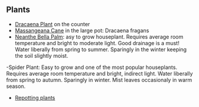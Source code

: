 ## Plants 

- [Dracaena Plant](https://www.greenandvibrant.com/dracaena-corn-plant) on the counter
- [Massangeana Cane](https://www.mygardenlife.com/plant-library/2389/dracaena/fragrans/massangeana) in the large pot: Dracaena fragans
- [Neanthe Bella Palm](https://greeneryunlimited.co/pages/neanthe-bella-palm-care): asy to grow houseplant.  Requires average room temperature and bright to moderate light.  Good drainage is a must!  Water liberally from spring to summer.  Sparingly in the winter keeping the soil slightly moist.  

-Spider Plant: Easy to grow and one of the most popular houseplants.  Requires average room temperature and bright, indirect light.  Water liberally from spring to autumn.  Sparingly in winter.  Mist leaves occasionaly in warm season.  
- [Repotting plants](https://bloomscape.com/how-to-repot-your-plants/)
